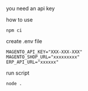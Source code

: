 you need an api key

how to use

```
npm ci
```

create .env file

```
MAGENTO_API_KEY="XXX-XXX-XXX"
MAGENTO_SHOP_URL="xxxxxxxxx"
ERP_API_URL="xxxxxx"
```

run script

```
node .
```
